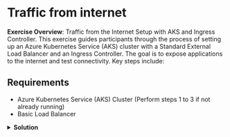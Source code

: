 # Traffic from internet

**Exercise Overview**: Traffic from the Internet Setup with AKS and Ingress Controller. This exercise guides participants through the process of setting up an Azure Kubernetes Service (AKS) cluster with a Standard External Load Balancer and an Ingress Controller. The goal is to expose applications to the internet and test connectivity. Key steps include:

## Requirements

* Azure Kubernetes Service (AKS) Cluster (Perform steps 1 to 3 if not already running)
* Basic Load Balancer

<details>
<summary><b>Solution</b></summary>
<p>

### 1. Create Resource Group

Creates an Azure Resource Group for organizing and managing resources.

```bash
az group create --location westeurope --resource-group demo-weu-rg
```


### 2. Create Azure Kubernetes Service

**NOTE**: Replace placeholders in `--subscription`, `--service-principal`, and `--client-secret` with actual values.

Deploys an AKS cluster with specified configurations.

```bash
az aks create \
  --location westeurope \
  --subscription <Your-Subscription-ID> \
  --resource-group demo-weu-rg \
  --name <Your-AKS-Cluster-Name> \
  --ssh-key-value $HOME/.ssh/id_rsa.pub \
  --network-plugin kubenet \
  --load-balancer-sku standard \
  --outbound-type loadBalancer \
  --node-vm-size Standard_B2s \
  --node-count 1 \
  --tags 'ENV=Demo' 'OWNER=Corporation Inc.'
```

### 3. Get Kubeconfig

Retrieves and merges the AKS cluster's kubeconfig into the local environment.

```bash
az aks get-credentials \
  --resource-group demo-weu-rg \
  --name <Your-AKS-Cluster-Name> \
  --admin
```

### 4. Create an Ingress Controller

Sets up an Ingress Controller using Helm charts, ensuring proper configuration for Linux nodes and Azure Load Balancer health checks.

```bash
helm repo add ingress-nginx https://kubernetes.github.io/ingress-nginx
helm repo update

helm upgrade --install ingress-nginx ingress-nginx/ingress-nginx \
  --version 4.11.5 \
  --namespace ingress-nginx \
  --create-namespace \
  --set controller.replicaCount=1 \
  --set controller.nodeSelector."kubernetes\.io/os"=linux \
  --set controller.admissionWebhooks.patch.nodeSelector."kubernetes\.io/os"=linux \
  --set controller.service.annotations."service\.beta\.kubernetes\.io/azure-load-balancer-health-probe-request-path"=/healthz
```

### 5. Check the Load Balancer Service

Monitors the Ingress Controller service to ensure successful deployment and obtain relevant details.

```bash
kubectl get services --namespace ingress-nginx -o wide -w ingress-nginx-controller
```

### 6. Deploy Application

Deploys a sample application on the AKS cluster with associated services and ingress resources.

```bash
kubectl apply -f files/deployment.yaml
kubectl apply -f files/service.yaml
kubectl apply -f files/ingress.yaml
```

## Testing

### 1. Open URL from Web Browser

1. <http://IP-FROM-OUR-INGRESS/>
2. <http://IP-FROM-OUR-INGRESS/hello-world-two>
3. <http://IP-FROM-OUR-INGRESS/static>

## Clean Up

### 1. Remove all resources

Deletes the resource group and associated resources.

```bash
az group delete -n demo-weu-rg --yes --no-wait
```

</p>
</details>
